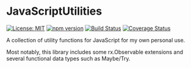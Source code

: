 # JavaScriptUtilities

[![License: MIT](https://img.shields.io/badge/License-MIT-yellow.svg)](https://opensource.org/licenses/MIT)
[![npm version](https://badge.fury.io/js/javascriptutilities.svg)](https://badge.fury.io/js/javascriptutilities)
[![Build Status](https://travis-ci.org/protoman92/JavaScriptUtilities.svg?branch=master)](https://travis-ci.org/protoman92/JavaScriptUtilities)
[![Coverage Status](https://coveralls.io/repos/github/protoman92/JavaScriptUtilities/badge.svg?branch=master)](https://coveralls.io/github/protoman92/JavaScriptUtilities?branch=master)

A collection of utility functions for JavaScript for my own personal use.

Most notably, this library includes some rx.Observable extensions and several functional data types such as Maybe/Try.
